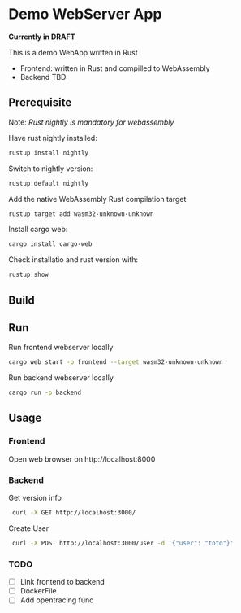 # Demo WebServer App

**Currently in DRAFT**

This is a demo WebApp written in Rust

- Frontend: written in Rust and compilled to WebAssembly
- Backend TBD

## Prerequisite

Note: _Rust nightly is mandatory for webassembly_

Have rust nightly installed:

```sh
rustup install nightly
```

Switch to nightly version:

```sh
rustup default nightly
```

Add the native WebAssembly Rust compilation target

```sh
rustup target add wasm32-unknown-unknown
```

Install cargo web:

```sh
cargo install cargo-web
```

Check installatio and rust version with:

```sh
rustup show
```

## Build

## Run

Run frontend webserver locally

```sh
cargo web start -p frontend --target wasm32-unknown-unknown
```

Run backend webserver locally

```sh
cargo run -p backend 
```

## Usage

### Frontend

Open web browser on http://localhost:8000

### Backend

Get version info

```sh
 curl -X GET http://localhost:3000/

```

Create User

```sh
 curl -X POST http://localhost:3000/user -d '{"user": "toto"}'
```

### TODO

- [ ] Link frontend to backend
- [ ] DockerFile
- [ ] Add opentracing func